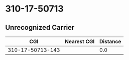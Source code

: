 # 310-17-50713
## Unrecognized Carrier


| CGI | Nearest CGI | Distance |
|-----|-------------|----------|
| 310-17-50713-143 |  | 0.0 |
